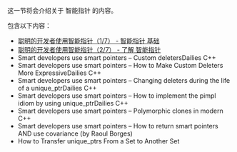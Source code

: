 这一节将会介绍关于 智能指针 的内容。

包含以下内容：

- [聪明的开发者使用智能指针（1/7） - 智能指针 基础](smart-developers-use-smart-pointers-smart-pointers-basics.md)
- [聪明的开发者使用智能指针（2/7） - 了解 智能指针](knowing-your-smart-pointers.md)
- Smart developers use smart pointers – Custom deletersDailies C++
- Smart developers use smart pointers – How to Make Custom Deleters More ExpressiveDailies C++
- Smart developers use smart pointers – Changing deleters during the life of a unique_ptrDailies C++
- Smart developers use smart pointers – How to implement the pimpl idiom by using unique_ptrDailies C++
- Smart developers use smart pointers – Polymorphic clones in modern C++
- Smart developers use smart pointers – How to return smart pointers AND use covariance (by Raoul Borges)
- How to Transfer unique_ptrs From a Set to Another Set 